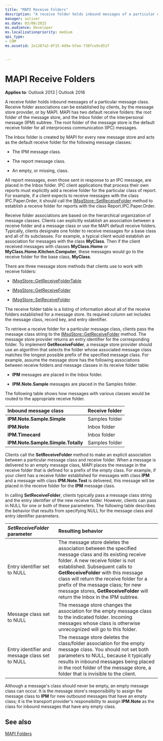 ```yaml
---
title: "MAPI Receive Folders"
description: "A receive folder holds inbound messages of a particular message class. The associations can be established by clients, the message store provider, or by MAPI."
manager: soliver
ms.date: 03/09/2015
ms.audience: Developer
ms.localizationpriority: medium
api_type:
- COM
ms.assetid: 2e1287a3-0f15-4d9a-b7ee-738fce9cd51f
 
 
---
```


# MAPI Receive Folders

  
  
**Applies to**: Outlook 2013 | Outlook 2016 
  
A receive folder holds inbound messages of a particular message class. Receive folder associations can be established by clients, by the message store provider, or by MAPI. MAPI has two default receive folders: the root folder of the message store, and the Inbox folder of the interpersonal message (IPM) subtree. The root folder of the message store is the default receive folder for all interprocess communication (IPC) messages.
  
 The Inbox folder is created by MAPI for every new message store and acts as the default receive folder for the following message classes: 
  
- The IPM message class.
    
- The report message class.
    
- An empty, or missing, class.
    
All report messages, even those sent in response to an IPC message, are placed in the Inbox folder. IPC client applications that process their own reports must explicitly add a receive folder for the particular class of report. For example, if a client expects to receive messages with the class IPC.Paper.Order, it should call the [IMsgStore::SetReceiveFolder](imsgstore-setreceivefolder.md) method to establish a receive folder for reports with the class Report.IPC.Paper.Order. 
  
Receive folder associations are based on the hierarchical organization of message classes. Clients can explicitly establish an association between a receive folder and a message class or use the MAPI default receive folders. Typically, clients designate one folder to receive messages for a base class and all of its subclasses. For example, a typical client would establish an association for messages with the class **MyClass**. Then if the client received messages with classes **MyClass.Home** or **MyClass.Home.Kitchen.Computer**, these messages would go to the receive folder for the base class, **MyClass**.
  
There are three message store methods that clients use to work with receive folders:
  
- [IMsgStore::GetReceiveFolderTable](imsgstore-getreceivefoldertable.md)
    
- [IMsgStore::GetReceiveFolder](imsgstore-getreceivefolder.md)
    
- [IMsgStore::SetReceiveFolder](imsgstore-setreceivefolder.md)
    
The receive folder table is a listing of information about all of the receive folders established for a message store. Its required column set includes the message class, record key, and entry identifier.
  
To retrieve a receive folder for a particular message class, clients pass the message class string to the [IMsgStore::GetReceiveFolder](imsgstore-getreceivefolder.md) method. The message store provider returns an entry identifier for the corresponding folder. To implement **GetReceiveFolder**, a message store provider should use an algorithm that selects the folder whose associated message class matches the longest possible prefix of the specified message class. For example, assume the message store has the following associations between receive folders and message classes in its receive folder table:
  
- **IPM** messages are placed in the Inbox folder. 
    
- **IPM.Note.Sample** messages are placed in the Samples folder. 
    
The following table shows how messages with various classes would be routed to the appropriate receive folder.
  
|**Inbound message class**|**Receive folder**|
|:-----|:-----|
|**IPM.Note.Sample.Simple** <br/> |Samples folder  <br/> |
|**IPM.Note** <br/> |Inbox folder  <br/> |
|**IPM.Timecard** <br/> |Inbox folder  <br/> |
|**IPM.Note.Sample.Simple.Totally** <br/> |Samples folder  <br/> |
   
Clients call the **SetReceiveFolder** method to make an explicit association between a particular message class and receive folder. When a message is delivered to an empty message class, MAPI places the message in the receive folder that is defined for a prefix of the empty class. For example, if your client has a receive folder established for messages with class **IPM** and a message with class **IPM.Note.Test** is delivered, this message will be placed in the receive folder for the **IPM** message class. 
  
In calling **SetReceiveFolder**, clients typically pass a message class string and the entry identifier of the new receive folder. However, clients can pass in NULL for one or both of these parameters. The following table describes the behavior that results from specifying NULL for the message class and entry identifier parameters. 
  
|**_SetReceiveFolder_ parameter**|**Resulting behavior**|
|:-----|:-----|
|Entry identifier set to NULL  <br/> |The message store deletes the association between the specified message class and its existing receive folder. A new receive folder is not established. Subsequent calls to **GetReceiveFolder** with this message class will return the receive folder for a prefix of the message class; for new message stores, **GetReceiveFolder** will return the Inbox in the IPM subtree. |
|Message class set to NULL  <br/> |The message store changes the association for the empty message class to the indicated folder. Incoming messages whose class is otherwise unrecognized will go to this folder. |
|Entry identifier and message class set to NULL  <br/> |The message store deletes the class/folder association for the empty message class. You should not set both parameters to NULL, because it typically results in inbound messages being placed in the root folder of the message store, a folder that is invisible to the client. |
   
Although a message's class should never be empty, an empty message class can occur. It is the message store's responsibility to assign the message class to **IPM** for new outbound messages that have an empty class; it is the transport provider's responsibility to assign **IPM.Note** as the class for inbound messages that have any empty class. 
  
## See also



[MAPI Folders](mapi-folders.md)

